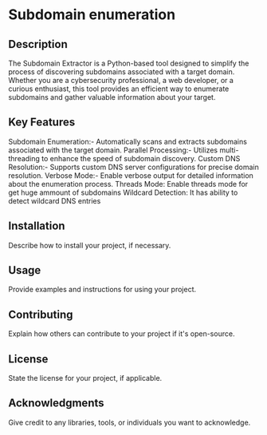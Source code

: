 # Subdomain enumeration

## Description

The Subdomain Extractor is a Python-based tool designed to simplify the process of discovering subdomains associated with a target domain. Whether you are a cybersecurity professional, a web developer, or a curious enthusiast, this tool provides an efficient way to enumerate subdomains and gather valuable information about your target.

## Key Features

Subdomain Enumeration:- Automatically scans and extracts subdomains associated with the target domain.
Parallel Processing:- Utilizes multi-threading to enhance the speed of subdomain discovery.
Custom DNS Resolution:- Supports custom DNS server configurations for precise domain resolution.
Verbose Mode:- Enable verbose output for detailed information about the enumeration process.
Threads Mode: Enable threads mode for get huge ammount of subdomains
Wildcard Detection: It has ability to detect wildcard DNS entries

## Installation

Describe how to install your project, if necessary.

## Usage

Provide examples and instructions for using your project.

## Contributing

Explain how others can contribute to your project if it's open-source.

## License

State the license for your project, if applicable.

## Acknowledgments

Give credit to any libraries, tools, or individuals you want to acknowledge.
